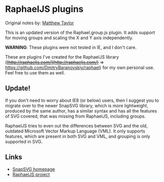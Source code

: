 # RaphaelJS plugins

Original notes by: [Matthew Taylor](https://github.com/rhyolight)

This is an updated version of the Raphael.group.js plugin. It adds support for moving groups and scaling the X and Y axis independently. 

**WARNING**: These plugins were not tested in IE, and I don't care.

These are plugins I've created for the RaphaelJS library (~~[http://raphaeljs.com/](http://raphaeljs.com/)~~ => https://github.com/DmitryBaranovskiy/raphael) for my own personal use. Feel free to use them as well.

## Update!

If you don't need to worry about IE8 (or below) users, then I suggest you to migrate over to the newer SnapSVG library,
which is more lightweight, produced by the same author, has a similar syntax and has all the features of SVG covered, that was missing from RaphaelJS, including groups.

RaphaelJS tries to even out the differences between SVG and the old, outdated Microsoft Vector Markup Language (VML).
It only supports features, which are present in both SVG and VML, and grouping is only supported in SVG.

## Links

* [SnapSVG homepage](http://snapsvg.io/)
* [RaphaelJS project](https://github.com/DmitryBaranovskiy/raphael)
